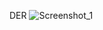 DER
![Screenshot_1](https://github.com/user-attachments/assets/a82885c1-1763-4235-b270-ed83b6073c80)
